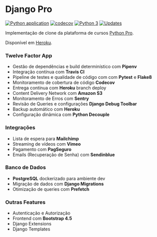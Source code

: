 # Django Pro

[![Python application](https://github.com/undersfx/django-pro/workflows/Python%20application/badge.svg)](https://github.com/undersfx/django-pro/actions) [![codecov](https://codecov.io/gh/undersfx/django-pro/branch/main/graph/badge.svg)](https://codecov.io/gh/undersfx/django-pro) [![Python 3](https://pyup.io/repos/github/undersfx/django-pro/python-3-shield.svg)](https://pyup.io/repos/github/undersfx/django-pro/) [![Updates](https://pyup.io/repos/github/undersfx/django-pro/shield.svg)](https://pyup.io/repos/github/undersfx/django-pro/)

Implementação de clone da plataforma de cursos [Python Pro](http://www.python.pro.br).

Disponível em [Heroku](https://pythonprodjangosfx.herokuapp.com/).

### Twelve Factor App
- Gestão de dependências e build determinístico com **Pipenv**
- Integração contínua com **Travis CI**
- Pipeline de testes e qualidade de código com com **Pytest** e **Flake8** 
- Monitoramento de cobertura de código **Codecov**
- Entrega contínua com **Heroku** branch deploy
- Content Delivery Network com **Amazon S3**
- Monitoramento de Erros com **Sentry**
- Revisão de Queries e configurações **Django Debug Toolbar** 
- Backup automático com **Heroku**
- Configuração dinâmica com **Python Decouple**

### Integrações

- Lista de espera para **Mailchimp**
- Streaming de vídeos com **Vimeo**
- Pagamento com **PagSeguro**
- Emails (Recuperação de Senha) com **Sendinblue**

### Banco de Dados
- **PostgreSQL** dockerizado para ambiente dev
- Migração de dados com **Django Migrations**
- Otimização de queries com **Prefetch**

### Outras Features
- Autenticação e Autorização
- Frontend com **Bootstrap 4.5**
- Django Extensions
- Django Templates
